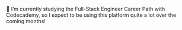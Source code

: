 <!---
rmcguire-dev/rmcguire-dev is a ✨ special ✨ repository because its `README.md` (this file) appears on your GitHub profile.
You can click the Preview link to take a look at your changes.
--->
🌱 I’m currently studying the Full-Stack Engineer Career Path with Codecademy, so I expect to be using this platform quite a lot over the coming months!  

